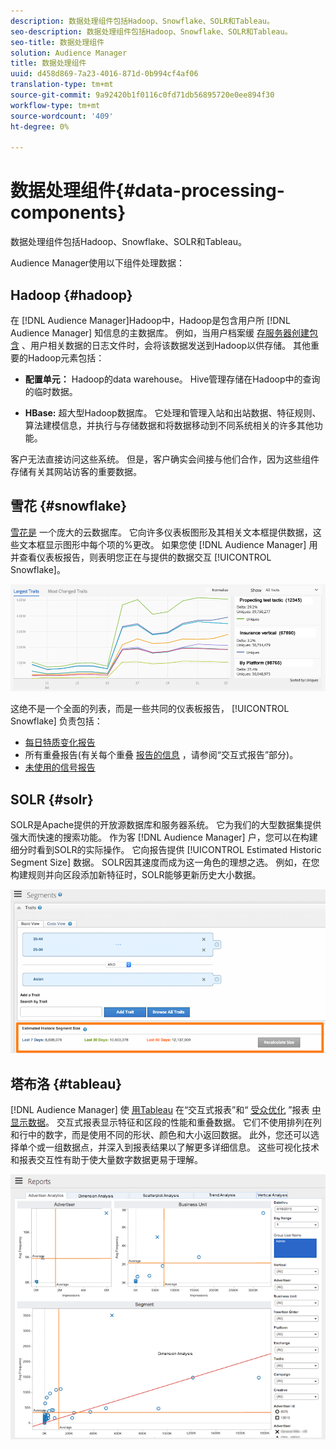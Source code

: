```yaml
---
description: 数据处理组件包括Hadoop、Snowflake、SOLR和Tableau。
seo-description: 数据处理组件包括Hadoop、Snowflake、SOLR和Tableau。
seo-title: 数据处理组件
solution: Audience Manager
title: 数据处理组件
uuid: d458d869-7a23-4016-871d-0b994cf4af06
translation-type: tm+mt
source-git-commit: 9a92420b1f0116c0fd71db56895720e0ee894f30
workflow-type: tm+mt
source-wordcount: '409'
ht-degree: 0%

---
```



# 数据处理组件{#data-processing-components}

数据处理组件包括Hadoop、Snowflake、SOLR和Tableau。

<!-- 

c_comproc.xml

 -->

Audience Manager使用以下组件处理数据：

## Hadoop {#hadoop}

在 [!DNL Audience Manager]Hadoop中，Hadoop是包含用户所 [!DNL Audience Manager] 知信息的主数据库。 例如，当用户档案缓 [存服务器创建包含](../../reference/system-components/components-data-collection.md) 、用户相关数据的日志文件时，会将该数据发送到Hadoop以供存储。 其他重要的Hadoop元素包括：

* **配置单元：** Hadoop的data warehouse。 Hive管理存储在Hadoop中的查询的临时数据。

* **HBase:** 超大型Hadoop数据库。 它处理和管理入站和出站数据、特征规则、算法建模信息，并执行与存储数据和将数据移动到不同系统相关的许多其他功能。

客户无法直接访问这些系统。 但是，客户确实会间接与他们合作，因为这些组件存储有关其网站访客的重要数据。

## 雪花 {#snowflake}

[雪花是](https://www.snowflake.net/) 一个庞大的云数据库。 它向许多仪表板图形及其相关文本框提供数据，这些文本框显示图形中每个项的%更改。 如果您使 [!DNL Audience Manager] 用并查看仪表板报告，则表明您正在与提供的数据交互 [!UICONTROL Snowflake]。



![](assets/dashboardreport.png)

这绝不是一个全面的列表，而是一些共同的仪表板报告， [!UICONTROL Snowflake] 负责包括：

* [每日特质变化报告](/help/using/reporting/audience-optimization-reports/daily-trait-variation-report.md)
* 所有重叠报告(有关每个重叠 [报告的信息](/help/using/reporting/dynamic-reports/dynamic-reports.md) ，请参阅“交互式报告”部分)。
* [未使用的信号报告](/help/using/reporting/dynamic-reports/unused-signals.md)

## SOLR {#solr}

SOLR是Apache提供的开放源数据库和服务器系统。 它为我们的大型数据集提供强大而快速的搜索功能。 作为客 [!DNL Audience Manager] 户，您可以在构建细分时看到SOLR的实际操作。 它向报告提供 [!UICONTROL Estimated Historic Segment Size] 数据。 SOLR因其速度而成为这一角色的理想之选。 例如，在您构建规则并向区段添加新特征时，SOLR能够更新历史大小数据。



![](assets/audsize.png)

## 塔布洛 {#tableau}

[!DNL Audience Manager] 使 [用Tableau](https://www.tableausoftware.com/) 在“交互式报表”和“ [受众优化](../../reporting/dynamic-reports/dynamic-reports.md#interactive-and-overlap-reports) ”报表 [中显示数据](../../reporting/audience-optimization-reports/audience-optimization-reports.md)。 交互式报表显示特征和区段的性能和重叠数据。 它们不使用排列在列和行中的数字，而是使用不同的形状、颜色和大小返回数据。 此外，您还可以选择单个或一组数据点，并深入到报表结果以了解更多详细信息。 这些可视化技术和报表交互性有助于使大量数字数据更易于理解。



![](assets/advertiser_analytics.png)

